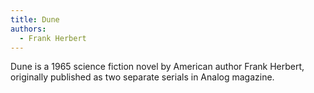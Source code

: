 ```yaml
---
title: Dune
authors:
  - Frank Herbert
---
```


Dune is a 1965 science fiction novel by American author Frank Herbert, originally published as two separate serials in Analog magazine.
